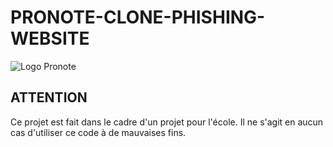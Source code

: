 # PRONOTE-CLONE-PHISHING-WEBSITE
 
![Logo Pronote](https://ferdinand-buisson.ent.auvergnerhonealpes.fr/lectureFichiergw.do?ID_FICHIER=1458059127848)

## ATTENTION

Ce projet est fait dans le cadre d'un projet pour l'école. Il ne s'agit en aucun cas d'utiliser ce code à de mauvaises fins.
